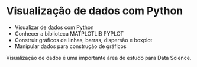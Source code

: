 # Visualização de dados com Python

* Visualizar de dados com Python 
* Conhecer a biblioteca MATPLOTLIB PYPLOT
* Construir gráficos de linhas, barras, dispersão e boxplot
* Manipular dados para construção de gráficos

Visualização de dados é uma importante área de estudo para Data Science.
